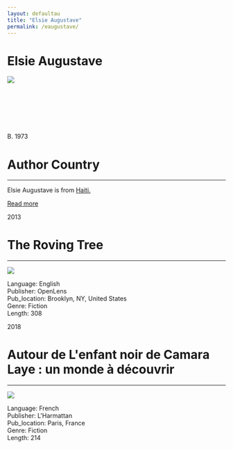 ```yaml
---
layout: defaultau
title: "Elsie Augustave"
permalink: /eaugustave/
---
```

<!-- partial:index.partial.html -->
<div class="content">
    <h1>Elsie Augustave</h1>
    <div class="quote">
        <div><img src="https://images-na.ssl-images-amazon.com/images/I/61Gs1ueVi5L._UY200_.jpg" class="logo"></div>
    </div>
    <div class="timeline">
        <div style="padding-bottom:100px;"></div>
        <div class="block">
            <div class="date right"><p class="right"> B. 1973 </p></div>
            <div class="dot"></div>
            <div class="left first">
            <div class="author_country">
                <h1>Author Country</h1><hr>
          <div class="aclocation">   <p> Elsie Augustave is from <a href="{{ site.baseurl }}/5"> Haiti.</a></p></div>
            <div class="acreadmore">    <a href="https://en.wikipedia.org/wiki/Elsie_Augustave">Read more</a></div>
            </div>
            </div>
        </div>
        <div class="block">
            <div class="date left"><p class="left">2013</p></div>
            <div class="dot"></div>
            <div class="right">
                <h1>The Roving Tree</h1><hr>
                <p><img src="https://images-na.ssl-images-amazon.com/images/I/91p72iWVTBL.jpg"></p>
                <p>
                Language: English <br/>
                Publisher: OpenLens  <br/>
                Pub_location: Brooklyn, NY, United States <br/>
                Genre: Fiction <br/>
                Length: 308 <br/>
                </p>
            </div>
        </div>
        <div class="block">
            <div class="date right"><p class="right">2018</p></div>
            <div class="dot"></div>
            <div class="left">
                <h1>Autour de L'enfant noir de Camara Laye : un monde à découvrir</h1><hr>
                <p><img src="https://images-na.ssl-images-amazon.com/images/I/41Mud8TItGL._SX307_BO1,204,203,200_.jpg"></p>
                <p>
                Language: French <br/>
                Publisher: L'Harmattan <br/>
                Pub_location: Paris, France <br/>
                Genre: Fiction <br/>
                Length: 214 <br/>
                </p>
            </div>
        </div>
